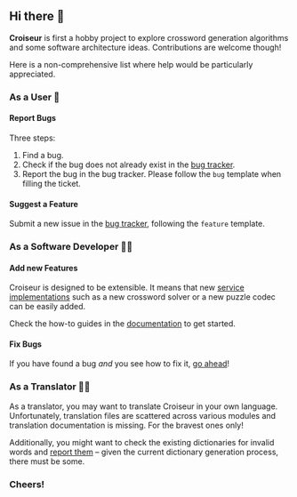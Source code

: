 <!--
SPDX-FileCopyrightText: 2023 Antoine Belvire
SPDX-License-Identifier: GPL-3.0-or-later
-->

## Hi there 🖖

**Croiseur** is first a hobby project to explore crossword generation algorithms and some software
architecture ideas. Contributions are welcome though!

Here is a non-comprehensive list where help would be particularly appreciated.

### As a User 🙋

#### Report Bugs

Three steps:

1. Find a bug.
2. Check if the bug does not already exist in
   the [bug tracker](https://gitlab.com/super7ramp/croiseur/-/issues).
3. Report the bug in the bug tracker. Please follow the `bug` template when filling the ticket.

#### Suggest a Feature

Submit a new issue in the [bug tracker](https://gitlab.com/super7ramp/croiseur/-/issues), following
the `feature` template.

### As a Software Developer 🧑‍💻

#### Add new Features

Croiseur is designed to be extensible. It means that
new [service implementations](doc/reference/Available-service-providers.md) such as a new
crossword solver or a new puzzle codec can be easily added.

Check the how-to guides in the [documentation](doc/README.md) to get started.

#### Fix Bugs

If you have found a bug *and* you see how to fix
it, [go ahead](https://gitlab.com/super7ramp/croiseur/-/merge_requests/new)!

### As a Translator 🧑‍🏫

As a translator, you may want to translate Croiseur in your own language. Unfortunately, translation
files are scattered across various modules and translation documentation is missing. For the bravest
ones only!

Additionally, you might want to check the existing dictionaries for invalid words
and [report them](#report-bugs) – given the current dictionary generation process, there must be
some.

### Cheers!
